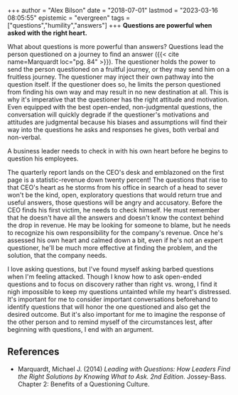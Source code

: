 +++
author = "Alex Bilson"
date = "2018-07-01"
lastmod = "2023-03-16 08:05:55"
epistemic = "evergreen"
tags = ["questions","humility","answers"]
+++
**Questions are powerful when asked with the right heart.**

What about questions is more powerful than answers? Questions lead the person questioned on a journey to find an answer ({{< cite name=Marquardt loc="pg. 84" >}}). The questioner holds the power to send the person questioned on a fruitful journey, or they may send him on a fruitless journey. The questioner may inject their own pathway into the question itself. If the questioner does so, he limits the person questioned from finding his own way and may result in no new destination at all. This is why it's imperative that the questioner has the right attitude and motivation. Even equipped with the best open-ended, non-judgmental questions, the conversation will quickly degrade if the questioner's motivations and attitudes are judgmental because his biases and assumptions will find their way into the questions he asks and responses he gives, both verbal and non-verbal.

A business leader needs to check in with his own heart before he begins to question his employees.

The quarterly report lands on the CEO's desk and emblazoned on the first page is a statistic-revenue down twenty percent! The questions that rise to that CEO's heart as he storms from his office in search of a head to sever won't be the kind, open, exploratory questions that would return true and useful answers, those questions will be angry and accusatory. Before the CEO finds his first victim, he needs to check himself. He must remember that he doesn't have all the answers and doesn't know the context behind the drop in revenue. He may be looking for someone to blame, but he needs to recognize his own responsibility for the company's revenue. Once he's assessed his own heart and calmed down a bit, even if he's not an expert questioner, he'll be much more effective at finding the problem, and the solution, that the company needs.

I love asking questions, but I've found myself asking barbed questions when I'm feeling attacked. Though I know how to ask open-ended questions and to focus on discovery rather than right vs. wrong, I find it nigh impossible to keep my questions untainted while my heart's distressed. It's important for me to consider important conversations beforehand to identify questions that will honor the one questioned and also get the desired outcome. But it's also important for me to imagine the response of the other person and to remind myself of the circumstances lest, after beginning with questions, I end with an argument.

## References

- Marquardt, Michael J. (2014) _Leading with Questions: How Leaders Find the Right Solutions by Knowing What to Ask. 2nd Edition_. Jossey-Bass. Chapter 2: Benefits of a Questioning Culture.

